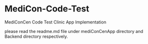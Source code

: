 # MediCon-Code-Test
MediConCen Code Test Clinic App Implementation <br />

please read the readme.md file under mediConCenApp directory and Backend directory respectively.

